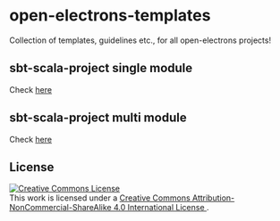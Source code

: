 # open-electrons-templates

Collection of templates, guidelines etc., for all open-electrons projects!

## sbt-scala-project single module

Check [here](https://github.com/open-electrons/open-electrons-templates/tree/master/openelectrons-sbt-template)

## sbt-scala-project multi module

Check [here](https://github.com/open-electrons/open-electrons-templates/tree/master/openelectrons-sbt-template-multi-module)

## License

<a rel="license" href="http://creativecommons.org/licenses/by-nc-sa/4.0/"><img alt="Creative Commons License" style="border-width:0" src="https://i.creativecommons.org/l/by-nc-sa/4.0/88x31.png" /></a><br />This work is licensed under a <a rel="license" href="http://creativecommons.org/licenses/by-nc-sa/4.0/">
Creative Commons Attribution-NonCommercial-ShareAlike 4.0 International License
</a>.
